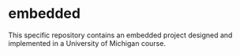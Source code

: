 # embedded
This specific repository contains an embedded project designed and implemented in a University of Michigan course. 

